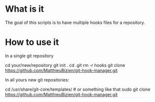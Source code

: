 What is it
==========
The goal of this scripts is to have multiple hooks files for a repository.

How to use it
=============
In a single git repository

   cd your/new/repository
   git init .
   cd .git
   rm -r hooks
   git clone https://github.com/MatthieuBizien/git-hook-manager.git

In all yours new git repositories:

   cd /usr/share/git-core/templates/ # or something like that
   sudo git clone https://github.com/MatthieuBizien/git-hook-manager.git

